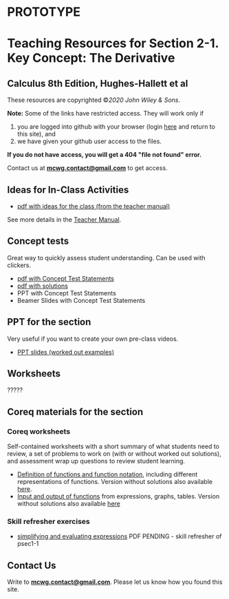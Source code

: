 # PROTOTYPE
# Teaching Resources for Section 2-1. Key Concept: The Derivative
## Calculus 8th Edition, Hughes-Hallett et al

These resources are copyrighted ©*2020 John Wiley & Sons*.

**Note:** Some of the links have restricted access. They will work only if
1. you are logged into github with your browser (login [here](https://github.com/login) and return to this site), and 
2. we have given your github user access to the files.  

**If you do not have access, you will get a 404 "file not found" error.**  

Contact us  at **mcwg.contact@gmail.com** to get access. 


## Ideas for In-Class Activities
<!-- **Note:** All links here need github user access permissions (see above). -->

*  [pdf with ideas for the class (from the teacher manual)](https://github.com/mcwg/DATA/blob/master/tmanCombo8e/tmanSec2-1.pdf)

See more details in the [Teacher Manual](https://mcwg.github.io/tmanCombo8e/).


## Concept tests

Great way to quickly assess student understanding. Can be used with clickers.

<!-- **Note:** All links here need github user access permissions (see above). -->

*  [pdf with Concept Test Statements](https://github.com/mcwg/DATA/blob/master/SingleConceptTests8e/2-1-ConceptTests-Single8e-HughesHallet.pdf)
*  [pdf with solutions](https://github.com/mcwg/DATA/blob/master/SingleConceptTests8e/2-1-ConceptTests-Single8e-HughesHallet-sols.pdf)
*  PPT with Concept Test Statements
*  Beamer Slides with Concept Test Statements


## PPT for the section

Very useful if you want to create your own pre-class videos.

*  [PPT slides (worked out examples)](https://github.com/mcwg/DATA/blob/master/PPTsSingle8e/Sec2-1.pptx)




## Worksheets

?????

<!-- Curated selection of problems from the section together with the section summary.
*  [Statements](bsec1-3act.pdf) for students.
*  [Solutions](https://github.com/mcwg/DATA/blob/master/AppliedResources7e/test3/bsec1-3actsols.pdf) need github user access permissions (see above).
*  [Desmos teacher interactive slides](https://teacher.desmos.com/activitybuilder/custom/6275400d6a2241368467fdf7)

*  Embedded online versions of these exercises (run by WeBWorK).

*  WileyPlus pre-made Homework with interactive online versions of these problems. -->

## Coreq materials for the section

### Coreq worksheets
Self-contained worksheets with a short summary of what students need to review, a set of problems to work on (with or without worked out solutions), and assessment wrap up questions to review student learning.

*  [Definition of functions and function notation](https://github.com/mcwg/DATA/blob/master/coreqWorksheets/psec1-1coreq-sols.pdf), including different representations of  functions. Version without solutions also available [here](https://github.com/mcwg/DATA/blob/master/coreqWorksheets/psec1-1coreq.pdf).
*  [Input and output of functions](https://github.com/mcwg/DATA/blob/master/coreqWorksheets/psec2-1coreq-sols.pdf) from expressions, graphs, tables. Version without solutions also available [here](https://github.com/mcwg/DATA/blob/master/coreqWorksheets/psec2-1coreq.pdf)

### Skill refresher exercises
*  [simplifying and evaluating expressions]() PDF PENDING - skill refresher of psec1-1



<!-- 
## PPTs to create your own pre-class videos

*  PPT (worked out examples)
*  markdown source?  -->


<!-- ## Section docs
*  pdf of the section
*  PPT with the worked examples in the section -->



<!-- *  [Microsoft Word Handout](https://github.com/mcwg/DATA/blob/master/AppliedResources7e/test3/handoutWord.docx)
*  [PowerPoint Slides With Activity Statements](https://github.com/mcwg/DATA/blob/master/AppliedResources7e/test3/slides.pptx)
*  Desmos teacher interactive slides:
   -  [All activities](https://teacher.desmos.com/activitybuilder/custom/62753b98ed05bc43a297e4f7)
   -  [Activity 1.3.1](https://teacher.desmos.com/activitybuilder/custom/627441d6d8f95777232da545)
   -  [Activity 1.3.4](https://teacher.desmos.com/activitybuilder/custom/627001130a4e435393bfdd0b)
*  [html reveal js slides](slides.html)
*  [Beamer pdf  with activity Statements](https://github.com/mcwg/DATA/blob/master/AppliedResources7e/test3/slidesBeamer.pdf)
*  [LaTeX handout source](https://github.com/mcwg/DATA/blob/master/AppliedResources7e/test3/LaTeXHandout.zip)
*  [Beamer source](https://github.com/mcwg/DATA/blob/master/AppliedResources7e/test3/beamerSlides.zip)
*  [markdown source](https://github.com/mcwg/DATA/blob/master/AppliedResources7e/test3/test3.md) to generate all these files. -->





## Contact Us
Write to **mcwg.contact@gmail.com**. Please let us know how you found this site.
